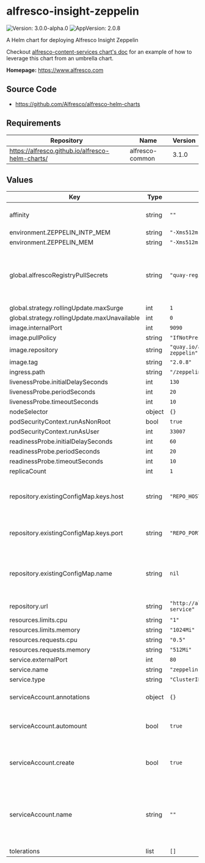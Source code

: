# alfresco-insight-zeppelin

![Version: 3.0.0-alpha.0](https://img.shields.io/badge/Version-3.0.0--alpha.0-informational?style=flat-square) ![AppVersion: 2.0.8](https://img.shields.io/badge/AppVersion-2.0.8-informational?style=flat-square)

A Helm chart for deploying Alfresco Insight Zeppelin

Checkout [alfresco-content-services chart's doc](https://github.com/Alfresco/acs-deployment/blob/master/docs/helm/README.md) for an example of how to leverage this chart from an umbrella chart.

**Homepage:** <https://www.alfresco.com>

## Source Code

* <https://github.com/Alfresco/alfresco-helm-charts>

## Requirements

| Repository | Name | Version |
|------------|------|---------|
| https://alfresco.github.io/alfresco-helm-charts/ | alfresco-common | 3.1.0 |

## Values

| Key | Type | Default | Description |
|-----|------|---------|-------------|
| affinity | string | `""` | Pod affinity, passed thru tpl function |
| environment.ZEPPELIN_INTP_MEM | string | `"-Xms512m -Xmx1g"` |  |
| environment.ZEPPELIN_MEM | string | `"-Xms512m -Xmx1g"` |  |
| global.alfrescoRegistryPullSecrets | string | `"quay-registry-secret"` | Global definition of Docker registry pull secret which can be overridden from parent ACS Helm chart(s) |
| global.strategy.rollingUpdate.maxSurge | int | `1` |  |
| global.strategy.rollingUpdate.maxUnavailable | int | `0` |  |
| image.internalPort | int | `9090` |  |
| image.pullPolicy | string | `"IfNotPresent"` |  |
| image.repository | string | `"quay.io/alfresco/insight-zeppelin"` |  |
| image.tag | string | `"2.0.8"` |  |
| ingress.path | string | `"/zeppelin"` |  |
| livenessProbe.initialDelaySeconds | int | `130` |  |
| livenessProbe.periodSeconds | int | `20` |  |
| livenessProbe.timeoutSeconds | int | `10` |  |
| nodeSelector | object | `{}` |  |
| podSecurityContext.runAsNonRoot | bool | `true` |  |
| podSecurityContext.runAsUser | int | `33007` |  |
| readinessProbe.initialDelaySeconds | int | `60` |  |
| readinessProbe.periodSeconds | int | `20` |  |
| readinessProbe.timeoutSeconds | int | `10` |  |
| replicaCount | int | `1` |  |
| repository.existingConfigMap.keys.host | string | `"REPO_HOST"` | Key within the configmap holding the repository hostname |
| repository.existingConfigMap.keys.port | string | `"REPO_PORT"` | Key within the configmap holding the repository port |
| repository.existingConfigMap.name | string | `nil` | Name of a pre-existing configmap containing Alfresco repository URL |
| repository.url | string | `"http://alfresco-search-service"` | Alfresco repository URL |
| resources.limits.cpu | string | `"1"` |  |
| resources.limits.memory | string | `"1024Mi"` |  |
| resources.requests.cpu | string | `"0.5"` |  |
| resources.requests.memory | string | `"512Mi"` |  |
| service.externalPort | int | `80` |  |
| service.name | string | `"zeppelin"` |  |
| service.type | string | `"ClusterIP"` |  |
| serviceAccount.annotations | object | `{}` | Annotations to add to the service account |
| serviceAccount.automount | bool | `true` | Automatically mount a ServiceAccount's API credentials? |
| serviceAccount.create | bool | `true` | Specifies whether a service account should be created |
| serviceAccount.name | string | `""` | The name of the service account to use. If not set and create is true, a name is generated using the fullname template |
| tolerations | list | `[]` |  |
